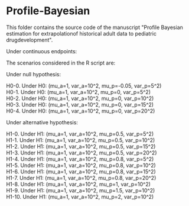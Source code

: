 # Profile-Bayesian

This folder contains the source code of the manuscript "Profile Bayesian estimation for extrapolationof historical adult data to pediatric drugdevelopment".

Under continuous endpoints:

The scenarios considered in the R script are:

Under null hypothesis:

H0-0.       Under H0: (mu_a=1, var_a=10^2, mu_p=-0.05, var_p=5^2)<br/>
H0-1.       Under H0: (mu_a=1, var_a=10^2, mu_p=0, var_p=5^2)<br/>
H0-2.       Under H0: (mu_a=1, var_a=10^2, mu_p=0, var_p=10^2)<br/>
H0-3.       Under H0: (mu_a=1, var_a=10^2, mu_p=0, var_p=15^2)<br/>
H0-4.       Under H0: (mu_a=1, var_a=10^2, mu_p=0, var_p=20^2)<br/>

Under alternative hypothesis:

H1-0.       Under H1: (mu_a=1, var_a=10^2, mu_p=0.5, var_p=5^2)<br/>
H1-1.       Under H1: (mu_a=1, var_a=10^2, mu_p=0.5, var_p=10^2)<br/>
H1-2.       Under H1: (mu_a=1, var_a=10^2, mu_p=0.5, var_p=15^2)<br/>
H1-3.       Under H1: (mu_a=1, var_a=10^2, mu_p=0.5, var_p=20^2)<br/>
H1-4.       Under H1: (mu_a=1, var_a=10^2, mu_p=0.8, var_p=5^2)<br/>
H1-5.       Under H1: (mu_a=1, var_a=10^2, mu_p=0.8, var_p=10^2)<br/>
H1-6.       Under H1: (mu_a=1, var_a=10^2, mu_p=0.8, var_p=15^2)<br/>
H1-7.       Under H1: (mu_a=1, var_a=10^2, mu_p=0.8, var_p=20^2)<br/>
H1-8.       Under H1: (mu_a=1, var_a=10^2, mu_p=1, var_p=10^2)<br/>
H1-9.       Under H1: (mu_a=1, var_a=10^2, mu_p=1.5, var_p=10^2)<br/>
H1-10.       Under H1: (mu_a=1, var_a=10^2, mu_p=2, var_p=10^2)<br/>

<!--The scenarios considered in the manuscript are (will be updated):
---
#H0-3.       Under H0: (mu_a=1, var_a=10^2, mu_p=0, var_p=10^2)<br/>
#H1-1.       Under H1: (mu_a=1, var_a=10^2, mu_p=0.5, var_p=20^2)<br/>
#H1-2.       Under H1: (mu_a=1, var_a=10^2, mu_p=0.8, var_p=20^2)<br/>
#H1-3.       Under H1: (mu_a=1, var_a=10^2, mu_p=0.8, var_p=15^2)<br/>
#H1-4.       Under H1: (mu_a=1, var_a=10^2, mu_p=0.8, var_p=10^2)<br/>
#H1-5.       Under H1: (mu_a=1, var_a=10^2, mu_p=1, var_p=10^2)<br/>
#H1-6.       Under H1: (mu_a=1, var_a=10^2, mu_p=1.5, var_p=10^2)<br/>
---

In addition, illustration plot for rejection region and hypothetical power are going to be included.

###5/5/2019###

All outputs in the four .Rdata files:<br/>

conditional_dataout_half_19: condition: hat(mu_p)>1/2*hat(mu_a), with 0.1 on non-informative prior<br/>
conditional_dataout_half_55: condition: hat(mu_p)>1/2*hat(mu_a), with 0.5 on non-informative prior<br/>
conditional_dataout_one_19: condition: hat(mu_p)>1*hat(mu_a), with 0.1 on non-informative prior<br/>
conditional_dataout_one_55: condition: hat(mu_p)>1*hat(mu_a), with 0.5 on non-informative prior<br/>

###4/3/2020###
New simulations added to incorporate reviewers' comments:

1. Varying relative sample sizes (ratio of the two sample sizes from adult to pediatric). Specifically, add scenarios where adult sample size = 500 and pediatric sample size varies from 500, 400, 300, 200, 100, 50 and 25.<br/>
The following assumptions will be adopted:<br/>
n_a=500,n_p=500,400,300,200,100,50,25 <br/>

Under null hypothesis:

H00-1.       Under H0: (mu_a=1, var_a=7^2, mu_p=0, var_p=5^2)<br/>
H00-2.       Under H0: (mu_a=1, var_a=7^2, mu_p=0, var_p=7^2)<br/>
H00-3.       Under H0: (mu_a=1, var_a=7^2, mu_p=0, var_p=10^2)<br/>

Under alternative hypothesis:

H11-1.       Under H1: (mu_a=1, var_a=7^2, mu_p=0.8, var_p=7^2)<br/>
H11-2.       Under H1: (mu_a=1, var_a=7^2, mu_p=2, var_p=7^2)<br/>
H11-3.       Under H1: (mu_a=1, var_a=7^2, mu_p=1.5, var_p=7^2)<br/>

2. Varying r, which is the proportion of effect size p over effect size a.

r=0, 0.25, 0.5, 0.75, 0.65, 0.8, 1

Under null hypothesis:

H00-1.       Under H0: (mu_a=1, var_a=7^2, mu_p=0, var_p=5^2)<br/>
H00-2.       Under H0: (mu_a=1, var_a=7^2, mu_p=0, var_p=7^2)<br/>
H00-3.       Under H0: (mu_a=1, var_a=7^2, mu_p=0, var_p=10^2)<br/>

Under alternative hypothesis:

H11-1.       Under H1: (mu_a=1, var_a=7^2, mu_p=0.8, var_p=7^2)<br/>
H11-2.       Under H1: (mu_a=1, var_a=7^2, mu_p=2, var_p=7^2)<br/>
H11-3.       Under H1: (mu_a=1, var_a=7^2, mu_p=1.5, var_p=7^2)<br/>
